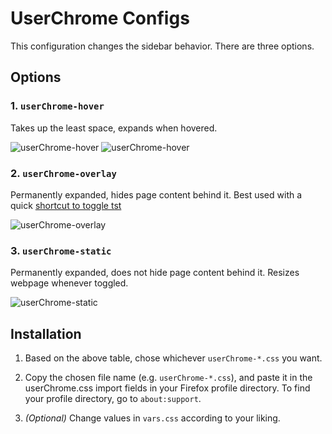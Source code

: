 # UserChrome Configs

This configuration changes the sidebar behavior. There are three options.

## Options

### 1. `userChrome-hover`

Takes up the least space, expands when hovered.

![userChrome-hover](https://github.com/astroryan12/VerticalTabs/blob/main/imgs/layout-hover1.png)
![userChrome-hover](https://github.com/astroryan12/VerticalTabs/blob/main/imgs/layout-hover1.png)

### 2. `userChrome-overlay`

Permanently expanded, hides page content behind it. Best used with a quick [shortcut to toggle tst](https://support.mozilla.org/en-US/kb/manage-extension-shortcuts-firefox)

![userChrome-overlay](https://github.com/astroryan12/VerticalTabs/blob/main/imgs/layout-overlay.png)

### 3. `userChrome-static`

Permanently expanded, does not hide page content behind it. Resizes webpage whenever toggled.

![userChrome-static](https://github.com/astroryan12/VerticalTabs/blob/main/imgs/layout-static.png)

## Installation

1. Based on the above table, chose whichever `userChrome-*.css` you want.

2. Copy the chosen file name (e.g. `userChrome-*.css`), and paste it in the userChrome.css import fields in your Firefox profile directory. To find your profile directory, go to `about:support`. 

3. *(Optional)* Change values in `vars.css` according to your liking.
